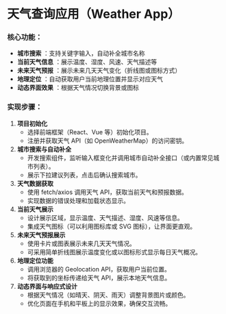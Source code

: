 
# 天气查询应用（Weather App）

### **核心功能：**

* **城市搜索** ：支持关键字输入，自动补全城市名称
* **当前天气信息** ：展示温度、湿度、风速、天气描述等
* **未来天气预报** ：展示未来几天天气变化（折线图或图标方式）
* **地理定位** ：自动获取用户当前地理位置并显示对应天气
* **动态界面效果** ：根据天气情况切换背景或图标

### **实现步骤：**

1. **项目初始化**
   * 选择前端框架（React、Vue 等）初始化项目。
   * 注册并获取天气 API（如 OpenWeatherMap）的访问密钥。
2. **城市搜索与自动补全**
   * 开发搜索组件，监听输入框变化并调用城市自动补全接口（或内置常见城市列表）。
   * 展示下拉建议列表，点击后确认搜索城市。
3. **天气数据获取**
   * 使用 fetch/axios 调用天气 API，获取当前天气和预报数据。
   * 实现数据的错误处理和加载状态显示。
4. **当前天气展示**
   * 设计展示区域，显示温度、天气描述、湿度、风速等信息。
   * 集成天气图标（可以利用图标库或 SVG 图标），让界面更直观。
5. **未来天气预报展示**
   * 使用卡片或图表展示未来几天天气情况。
   * 可采用简单折线图展示温度变化或以图标形式显示每日天气概况。
6. **地理定位功能**
   * 调用浏览器的 Geolocation API，获取用户当前位置。
   * 将获取到的坐标传递给天气 API，展示本地天气信息。
7. **动态界面与响应式设计**
   * 根据天气情况（如晴天、阴天、雨天）调整背景图片或颜色。
   * 优化页面在手机和平板上的显示效果，确保交互流畅。
